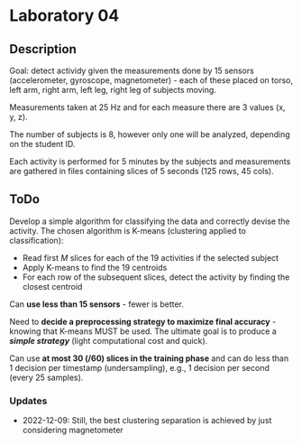 # Laboratory 04

## Description

Goal: detect actividy given the measurements done by 15 sensors (accelerometer, gyroscope, magnetometer) - each of these placed on torso, left arm, right arm, left leg, right leg of subjects moving.

Measurements taken at 25 Hz and for each measure there are 3 values (x, y, z).

The number of subjects is 8, however only one will be analyzed, depending on the student ID.

Each activity is performed for 5 minutes by the subjects and measurements are gathered in files containing slices of 5 seconds (125 rows, 45 cols).

## ToDo

Develop a simple algorithm for classifying the data and correctly devise the activity.
The chosen algorithm is K-means (clustering applied to classification):

* Read first *M* slices for each of the 19 activities if the selected subject
* Apply K-means to find the 19 centroids
* For each row of the subsequent slices, detect the activity by finding the closest centroid

Can **use less than 15 sensors** - fewer is better.

Need to **decide a preprocessing strategy to maximize final accuracy** - knowing that K-means MUST be used.
The ultimate goal is to produce a ***simple strategy*** (light computational cost and quick).

Can use **at most 30 (/60) slices in the training phase** and can do less than 1 decision per timestamp (undersampling), e.g., 1 decision per second (every 25 samples).

### Updates

* 2022-12-09: Still, the best clustering separation is achieved by just considering magnetometer
